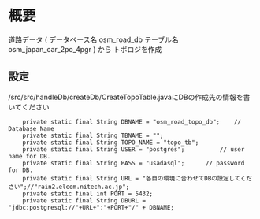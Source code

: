 # 概要
道路データ
(
	データベース名
	osm_road_db
	テーブル名
	osm_japan_car_2po_4pgr
)
から
トポロジを作成

## 設定
/src/src/handleDb/createDb/CreateTopoTable.javaにDBの作成先の情報を書いてください

``` java:
	private static final String DBNAME = "osm_road_topo_db";	// Database Name
	private static final String TBNAME = "";	
	private static final String TOPO_NAME = "topo_tb";	
	private static final String USER = "postgres";			// user name for DB.
	private static final String PASS = "usadasql";		// password for DB.
	private static final String URL = "各自の環境に合わせてDBの設定してください";//"rain2.elcom.nitech.ac.jp";
	private static final int PORT = 5432;
	private static final String DBURL = "jdbc:postgresql://"+URL+":"+PORT+"/" + DBNAME;
```
